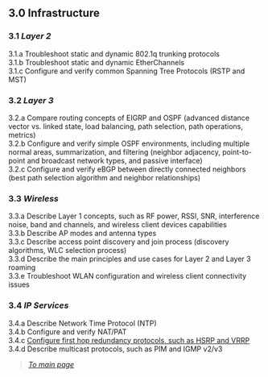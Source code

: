 ## 3.0 Infrastructure  


### 3.1 *Layer 2*  
3.1.a Troubleshoot static and dynamic 802.1q trunking protocols  
3.1.b Troubleshoot static and dynamic EtherChannels  
3.1.c Configure and verify common Spanning Tree Protocols (RSTP and MST)  


### 3.2 *Layer 3*  
3.2.a Compare routing concepts of EIGRP and OSPF (advanced distance vector vs. linked state, load balancing, path selection, path operations, metrics)  
3.2.b Configure and verify simple OSPF environments, including multiple normal areas, summarization, and filtering (neighbor adjacency, point-to-point and broadcast network types, and passive interface)  
3.2.c Configure and verify eBGP between directly connected neighbors (best path selection algorithm and neighbor relationships)  


### 3.3 *Wireless*  
3.3.a Describe Layer 1 concepts, such as RF power, RSSI, SNR, interference noise, band and channels, and wireless client devices capabilities  
3.3.b Describe AP modes and antenna types  
3.3.c Describe access point discovery and join process (discovery algorithms, WLC selection process)  
3.3.d Describe the main principles and use cases for Layer 2 and Layer 3 roaming  
3.3.e Troubleshoot WLAN configuration and wireless client connectivity issues  


### 3.4 *IP Services*  
3.4.a Describe Network Time Protocol (NTP)  
3.4.b Configure and verify NAT/PAT  
3.4.c [Configure first hop redundancy protocols, such as HSRP and VRRP](https://github.com/network-dluong/CCNP-ENCOR/blob/1.0-Architecture/1.1.b%20High%20availability%20techniques%20such%20as%20redundancy%2C%20FHRP%2C%20and%20SSO.md)  
3.4.d Describe multicast protocols, such as PIM and IGMP v2/v3  


> [*To main page*](https://github.com/network-dluong/CCNP-ENCOR/tree/master)  
